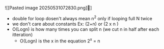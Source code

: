 
![[Pasted image 20250531072830.png]]ِ

- double for loop dosen't always mean n<sup>2</sup> only if looping full N twice
- we don't care about constants Ex: (2+n) or (2 x n )
- O(Logn) is how many times you can split n (we cut n in half after each itteration)
	- O(Logn) is the x in the equation 2<sup>x</sup> = n